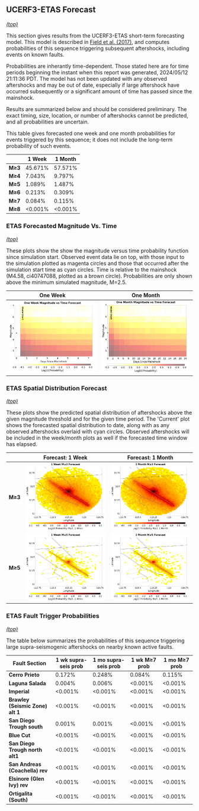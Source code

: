## UCERF3-ETAS Forecast
*[(top)](#table-of-contents)*

This section gives results from the UCERF3-ETAS short-term forecasting model. This model is described in [Field et al. (2017)](http://bssa.geoscienceworld.org/lookup/doi/10.1785/0120160173), and computes probabilities of this sequence triggering subsequent aftershocks, including events on known faults.

Probabilities are inherantly time-dependent. Those stated here are for time periods beginning the instant when this report was generated, 2024/05/12 21:11:36 PDT. The model has not been updated with any observed aftershocks and may be out of date, especially if large aftershock have occurred subsequently or a significant amount of time has passed since the mainshock.

Results are summarized below and should be considered preliminary. The exact timing, size, location, or number of aftershocks cannot be predicted, and all probabilities are uncertain.


This table gives forecasted one week and one month probabilities for events triggered by this sequence; it does not include the long-term probability of such events.

|  | 1 Week | 1 Month |
|-----|-----|-----|
| **M&ge;3** | 45.671% | 57.571% |
| **M&ge;4** | 7.043% | 9.797% |
| **M&ge;5** | 1.089% | 1.487% |
| **M&ge;6** | 0.213% | 0.309% |
| **M&ge;7** | 0.084% | 0.115% |
| **M&ge;8** | <0.001% | <0.001% |

### ETAS Forecasted Magnitude Vs. Time
*[(top)](#table-of-contents)*

These plots show the show the magnitude versus time probability function since simulation start. Observed event data lie on top, with those input to the simulation plotted as magenta circles and those that occurred after the simulation start time as cyan circles. Time is relative to the mainshock (M4.58, ci40747088, plotted as a brown circle). Probabilities are only shown above the minimum simulated magnitude, M=2.5.

| One Week | One Month |
|-----|-----|
| ![Mag-time plot](resources/mag_time_week.png) | ![Mag-time plot](resources/mag_time_month.png) |

### ETAS Spatial Distribution Forecast
*[(top)](#table-of-contents)*

These plots show the predicted spatial distribution of aftershocks above the given magnitude threshold and for the given time period. The 'Current' plot shows the forecasted spatial distribution to date, along with as any observed aftershocks overlaid with cyan circles. Observed aftershocks will be included in the week/month plots as well if the forecasted time window has elapsed.

|  | Forecast: 1 Week | Forecast: 1 Month |
|-----|-----|-----|
| **M&ge;3** | ![Map](resources/comcat_compare_prob_1wk_m3.png) | ![Map](resources/comcat_compare_prob_1mo_m3.png) |
| **M&ge;5** | ![Map](resources/comcat_compare_prob_1wk_m5.png) | ![Map](resources/comcat_compare_prob_1mo_m5.png) |

### ETAS Fault Trigger Probabilities
*[(top)](#table-of-contents)*

The table below summarizes the probabilities of this sequence triggering large supra-seismogenic aftershocks on nearby known active faults.

| Fault Section | 1 wk supra-seis prob | 1 mo supra-seis prob | 1 wk M&ge;7 prob | 1 mo M&ge;7 prob |
|-----|-----|-----|-----|-----|
| **Cerro Prieto** | 0.172% | 0.248% | 0.084% | 0.115% |
| **Laguna Salada** | 0.004% | 0.006% | <0.001% | <0.001% |
| **Imperial** | <0.001% | <0.001% | <0.001% | <0.001% |
| **Brawley (Seismic Zone) alt 1** | <0.001% | <0.001% | <0.001% | <0.001% |
| **San Diego Trough south** | 0.001% | 0.001% | <0.001% | <0.001% |
| **Blue Cut** | <0.001% | <0.001% | <0.001% | <0.001% |
| **San Diego Trough north alt1** | <0.001% | <0.001% | <0.001% | <0.001% |
| **San Andreas (Coachella) rev** | <0.001% | <0.001% | <0.001% | <0.001% |
| **Elsinore (Glen Ivy) rev** | <0.001% | <0.001% | <0.001% | <0.001% |
| **Ortigalita (South)** | <0.001% | <0.001% | <0.001% | <0.001% |
